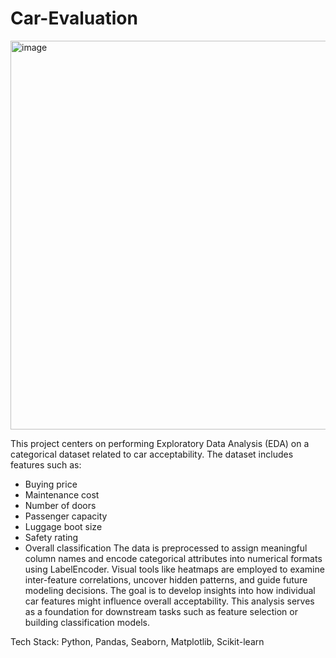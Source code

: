 # Car-Evaluation
<img width="680" height="622" alt="image" src="https://github.com/user-attachments/assets/f9f3afc8-9a58-4bb8-a829-3bd0f1eb860e" />

This project centers on performing Exploratory Data Analysis (EDA) on a categorical dataset related to car acceptability. The dataset includes features such as:
- Buying price
- Maintenance cost
- Number of doors
- Passenger capacity
- Luggage boot size
- Safety rating
- Overall classification
The data is preprocessed to assign meaningful column names and encode categorical attributes into numerical formats using LabelEncoder. Visual tools like heatmaps are employed to examine inter-feature correlations, uncover hidden patterns, and guide future modeling decisions.
The goal is to develop insights into how individual car features might influence overall acceptability. This analysis serves as a foundation for downstream tasks such as feature selection or building classification models.

Tech Stack: Python, Pandas, Seaborn, Matplotlib, Scikit-learn
